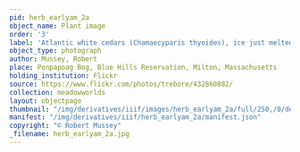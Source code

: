 ```yaml
---
pid: herb_earlyam_2a
object_name: Plant image
order: '3'
label: 'Atlantic white cedars (Chamaecyparis thyoides), ice just melted '
object_type: photograph
author: Mussey, Robert
place: Ponpapoag Bog, Blue Hills Reservation, Milton, Massachusetts
holding_institution: Flickr
source: https://www.flickr.com/photos/trebore/432860882/
collection: meadowworlds
layout: objectpage
thumbnail: "/img/derivatives/iiif/images/herb_earlyam_2a/full/250,/0/default.jpg"
manifest: "/img/derivatives/iiif/herb_earlyam_2a/manifest.json"
copyright: "© Robert Mussey"
_filename: herb_earlyam_2a.jpg
---
```

